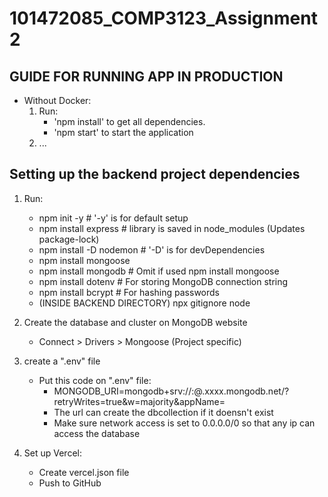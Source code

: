 # 101472085_COMP3123_Assignment2

## GUIDE FOR RUNNING APP IN PRODUCTION

- Without Docker:
  1. Run:
     - 'npm install' to get all dependencies.
     - 'npm start' to start the application
  2. ...

## Setting up the backend project dependencies

1. Run:

   - npm init -y # '-y' is for default setup
   - npm install express # library is saved in node_modules (Updates package-lock)
   - npm install -D nodemon # '-D' is for devDependencies
   - npm install mongoose
   - npm install mongodb # Omit if used npm install mongoose
   - npm install dotenv # For storing MongoDB connection string
   - npm install bcrypt # For hashing passwords
   - (INSIDE BACKEND DIRECTORY) npx gitignore node

2. Create the database and cluster on MongoDB website

   - Connect > Drivers > Mongoose (Project specific)

3. create a ".env" file

   - Put this code on ".env" file:
     - MONGODB_URI=mongodb+srv://<admin>:<password>@<cluster>.xxxx.mongodb.net/<database>?retryWrites=true&w=majority&appName=<customAppNameInLogs>
     - The url can create the dbcollection if it doensn't exist
     - Make sure network access is set to 0.0.0.0/0 so that any ip can access the database

4. Set up Vercel:
   - Create vercel.json file
   - Push to GitHub
